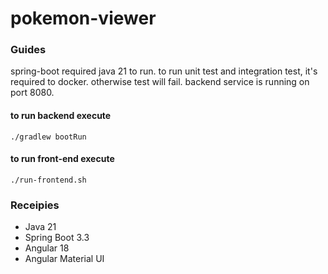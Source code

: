 # pokemon-viewer

### Guides

spring-boot  required java 21 to run.
to run unit test and integration test, it's required to docker. otherwise test will fail.
backend service is running on port 8080.

#### to run backend execute
```
./gradlew bootRun
```

#### to run front-end execute
```
./run-frontend.sh
```

### Receipies
- Java 21
- Spring Boot 3.3
- Angular 18
- Angular Material UI